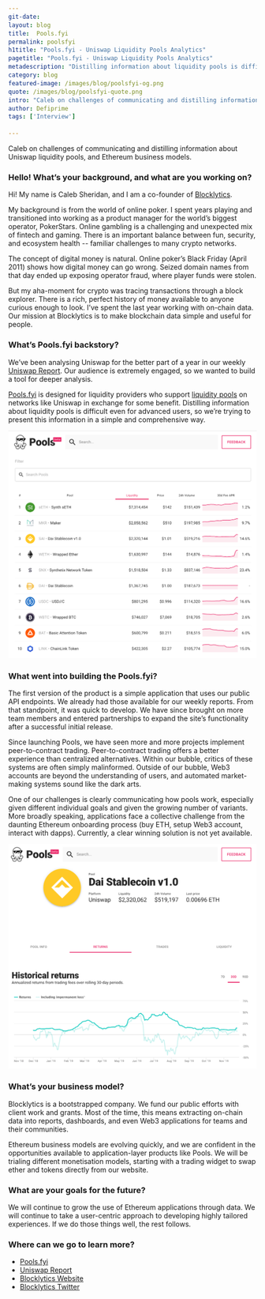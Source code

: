```yaml
---
git-date:
layout: blog
title:  Pools.fyi
permalink: poolsfyi
h1title: "Pools.fyi - Uniswap Liquidity Pools Analytics"
pagetitle: "Pools.fyi - Uniswap Liquidity Pools Analytics"
metadescription: "Distilling information about liquidity pools is difficult even for advanced users, so we’re trying to present this information in a simple and comprehensive way"
category: blog
featured-image: /images/blog/poolsfyi-og.png
quote: /images/blog/poolsfyi-quote.png
intro: "Caleb on challenges of communicating and distilling information about Uniswap liquidity pools, and Ethereum business models"
author: Defiprime
tags: ['Interview']

---
```

Caleb on challenges of communicating and distilling information about Uniswap liquidity pools, and Ethereum business models.

### Hello! What’s your background, and what are you working on?

Hi! My name is Caleb Sheridan, and I am a co-founder of [Blocklytics](https://blocklytics.org/).

My background is from the world of online poker. I spent years playing and transitioned into working as a product manager for the world’s biggest operator, PokerStars. Online gambling is a challenging and unexpected mix of fintech and gaming. There is an important balance between fun, security, and ecosystem health -- familiar challenges to many crypto networks.

The concept of digital money is natural. Online poker’s Black Friday (April 2011) shows how digital money can go wrong. Seized domain names from that day ended up exposing operator fraud, where player funds were stolen.

But my aha-moment for crypto was tracing transactions through a block explorer. There is a rich, perfect history of money available to anyone curious enough to look. I’ve spent the last year working with on-chain data. Our mission at Blocklytics is to make blockchain data simple and useful for people.

### What’s Pools.fyi backstory?

We’ve been analysing Uniswap for the better part of a year in our weekly [Uniswap Report](https://us19.campaign-archive.com/home/?u=e88f92fc087c0abfb94d292eb&id=a12a599126). Our audience is extremely engaged, so we wanted to build a tool for deeper analysis.

[Pools.fyi](https://www.pools.fyi/#/) is designed for liquidity providers who support [liquidity pools](/uniswap-liquidity-pools) on networks like Uniswap in exchange for some benefit. Distilling information about liquidity pools is difficult even for advanced users, so we’re trying to present this information in a simple and comprehensive way.

![](/images/blog/poolsfyi1.png)

### What went into building the Pools.fyi?

The first version of the product is a simple application that uses our public API endpoints. We already had those available for our weekly reports. From that standpoint, it was quick to develop. We have since brought on more team members and entered partnerships to expand the site’s functionality after a successful initial release.

Since launching Pools, we have seen more and more projects implement peer-to-contract trading. Peer-to-contract trading offers a better experience than centralized alternatives. Within our bubble, critics of these systems are often simply malinformed. Outside of our bubble, Web3 accounts are beyond the understanding of users, and automated market-making systems sound like the dark arts.

One of our challenges is clearly communicating how pools work, especially given different individual goals and given the growing number of variants. More broadly speaking, applications face a collective challenge from the daunting Ethereum onboarding process (buy ETH, setup Web3 account, interact with dapps). Currently, a clear winning solution is not yet available.

![](/images/blog/poolsfyi2.png)

### What’s your business model?

Blocklytics is a bootstrapped company. We fund our public efforts with client work and grants. Most of the time, this means extracting on-chain data into reports, dashboards, and even Web3 applications for teams and their communities.

Ethereum business models are evolving quickly, and we are confident in the opportunities available to application-layer products like Pools. We will be trialing different monetisation models, starting with a trading widget to swap ether and tokens directly from our website.

### What are your goals for the future?

We will continue to grow the use of Ethereum applications through data. We will continue to take a user-centric approach to developing highly tailored experiences. If we do those things well, the rest follows.

### Where can we go to learn more?

- [Pools.fyi](https://www.pools.fyi/#/)
- [Uniswap Report](https://us19.campaign-archive.com/home/?u=e88f92fc087c0abfb94d292eb&id=a12a599126)
- [Blocklytics Website](https://blocklytics.org/)
- [Blocklytics Twitter](https://twitter.com/blocklytics)
